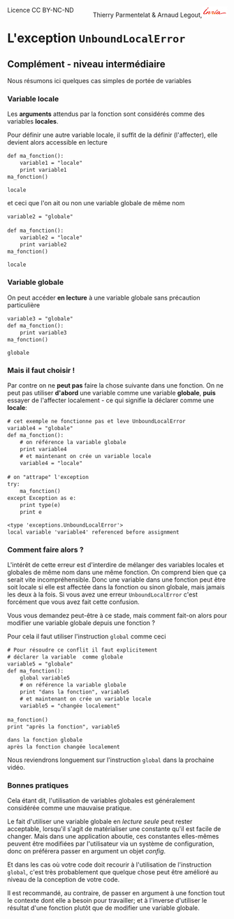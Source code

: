 
<span style="float:left;">Licence CC BY-NC-ND</span><span style="float:right;">Thierry Parmentelat &amp; Arnaud Legout,<img src="media/inria-25.png" style="display:inline"></span><br/>

# L'exception `UnboundLocalError`

## Complément - niveau intermédiaire

Nous résumons ici quelques cas simples de portée de variables

### Variable locale

Les **arguments** attendus par la fonction sont considérés comme des variables **locales**. 

Pour définir une autre variable locale, il suffit de la définir (l'affecter), elle devient alors accessible en lecture


```
def ma_fonction():
    variable1 = "locale"
    print variable1
ma_fonction()
```

    locale


et ceci que l'on ait ou non une variable globale de même nom


```
variable2 = "globale"

def ma_fonction():
    variable2 = "locale"
    print variable2
ma_fonction()
```

    locale


### Variable globale

On peut accéder **en lecture**  à une variable globale sans précaution particulière


```
variable3 = "globale"
def ma_fonction():
    print variable3
ma_fonction()
```

    globale


### Mais il faut choisir !

Par contre on ne **peut pas** faire la chose suivante dans une fonction. On ne peut pas utiliser **d'abord** une variable comme une variable **globale**, **puis** essayer de l'affecter localement - ce qui signifie la déclarer comme une **locale**:


```
# cet exemple ne fonctionne pas et leve UnboundLocalError
variable4 = "globale"
def ma_fonction():
    # on référence la variable globale
    print variable4
    # et maintenant on crée un variable locale
    variable4 = "locale"

# on "attrape" l'exception
try:
    ma_fonction()
except Exception as e:
    print type(e)
    print e
```

    <type 'exceptions.UnboundLocalError'>
    local variable 'variable4' referenced before assignment


### Comment faire alors ?

L'intérêt de cette erreur est d'interdire de mélanger des variables locales et globales de même nom dans une même fonction. On comprend bien que ça serait vite incompréhensible. Donc une variable dans une fonction peut être soit locale si elle est affectée dans la fonction ou sinon globale, mais jamais les deux à la fois. Si vous avez une erreur `UnboundLocalError` c'est forcément que vous avez fait cette confusion. 

Vous vous demandez peut-être à ce stade, mais comment fait-on alors pour modifier une variable globale depuis une fonction ?

Pour cela il faut utiliser l'instruction `global` comme ceci


```
# Pour résoudre ce conflit il faut explicitement
# déclarer la variable  comme globale
variable5 = "globale"
def ma_fonction():
    global variable5
    # on référence la variable globale
    print "dans la fonction", variable5
    # et maintenant on crée un variable locale
    variable5 = "changée localement"

ma_fonction()
print "après la fonction", variable5
```

    dans la fonction globale
    après la fonction changée localement


Nous reviendrons longuement sur l'instruction `global` dans la prochaine vidéo.

### Bonnes pratiques

Cela étant dit, l'utilisation de variables globales est généralement considérée comme une mauvaise pratique. 

Le fait d'utiliser une variable globale en *lecture seule* peut rester acceptable, lorsqu'il s'agit de matérialiser une constante qu'il est facile de changer. Mais dans une application aboutie, ces constantes elles-mêmes peuvent être modifiées par l'utilisateur via un système de configuration, donc on préférera passer en argument un objet *config*.

Et dans les cas où votre code doit recourir à l'utilisation de l'instruction `global`, c'est très probablement que quelque chose peut être amélioré au niveau de la conception de votre code.

Il est recommandé, au contraire, de passer en argument à une fonction tout le contexte dont elle a besoin pour travailler; et à l'inverse d'utiliser le résultat d'une fonction plutôt que de modifier une variable globale.
